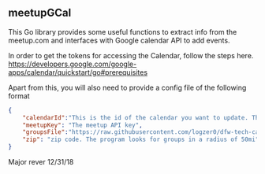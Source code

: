 meetupGCal
----------

This Go library provides some useful functions to extract info from the meetup.com
and interfaces with Google calendar API to add events.

In order to get the tokens for accessing the Calendar, follow the steps here.
https://developers.google.com/google-apps/calendar/quickstart/go#prerequisites

Apart from this, you will also need to provide a config file of the following format

````json
{
	"calendarId":"This is the id of the calendar you want to update. The id can be found in the settings",
	"meetupKey": "The meetup API key",
	"groupsFile":"https://raw.githubusercontent.com/logzer0/dfw-tech-calendar/master/groups.csv -- sample file",
	"zip": "zip code. The program looks for groups in a radius of 50mi"
}
````

Major rever 12/31/18
